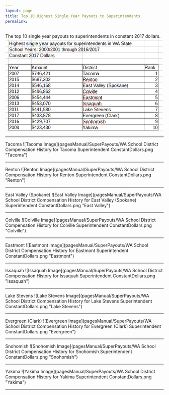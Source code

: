 ```yaml
---
layout: page
title: Top 10 Highest Single Year Payouts to Superintendents
permalink:
---
```


The top 10 single year payouts to superintendents in constant 2017 dollars.
![Top 10 Image](pagesManual/SuperPayouts/SuperintendentMaxCompensation10.png "Top 10")

___

Tacoma
![Tacoma Image](pagesManual/SuperPayouts/WA School District Compensation History for Tacoma Superintendent ConstantDollars.png "Tacoma")

___

Renton
![Renton Image](pagesManual/SuperPayouts/WA School District Compensation History for Renton Superintendent ConstantDollars.png "Renton")

___

East Valley (Spokane)
![East Valley Image](pagesManual/SuperPayouts/WA School District Compensation History for East Valley (Spokane) Superintendent ConstantDollars.png "East Valley")

___

Colville
![Colville Image](pagesManual/SuperPayouts/WA School District Compensation History for Colville Superintendent ConstantDollars.png "Colville")

___

Eastmont
![Eastmont Image](pagesManual/SuperPayouts/WA School District Compensation History for Eastmont Superintendent ConstantDollars.png "Eastmont")

___

Issaquah
![Issaquah Image](pagesManual/SuperPayouts/WA School District Compensation History for Issaquah Superintendent ConstantDollars.png "Issaquah")

___

Lake Stevens
![Lake Stevens Image](pagesManual/SuperPayouts/WA School District Compensation History for Lake Stevens Superintendent ConstantDollars.png "Lake Stevens")

___

Evergreen (Clark)
![Evergreen Image](pagesManual/SuperPayouts/WA School District Compensation History for Evergreen (Clark) Superintendent ConstantDollars.png "Evergreen")

___

Snohomish
![Snohomish Image](pagesManual/SuperPayouts/WA School District Compensation History for Snohomish Superintendent ConstantDollars.png "Snohomish")

___

Yakima
![Yakima Image](pagesManual/SuperPayouts/WA School District Compensation History for Yakima Superintendent ConstantDollars.png "Yakima")

___


